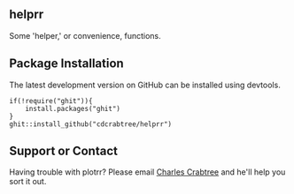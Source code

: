 ## helprr

Some 'helper,' or convenience, functions.

## Package Installation
The latest development version on GitHub can be installed using devtools.

```
if(!require("ghit")){
    install.packages("ghit")
}
ghit::install_github("cdcrabtree/helprr")
```

## Support or Contact
Having trouble with plotrr? Please email [Charles Crabtree](mailto:ccrabtr@umich.edu) and he'll help you sort it out.
